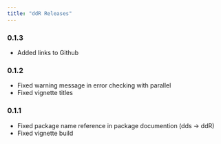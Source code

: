 ```yaml
---
title: "ddR Releases"
---
```

### 0.1.3
* Added links to Github

### 0.1.2
* Fixed warning message in error checking with parallel
* Fixed vignette titles

### 0.1.1
* Fixed package name reference in package documention (dds -> ddR)
* Fixed vignette build
